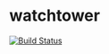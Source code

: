 # watchtower

[![Build Status](https://travis-ci.org/leto1210/watchtower.svg?branch=master)](https://travis-ci.org/leto1210/watchtower)
